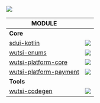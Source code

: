 [![](https://github.com/wutsi/wutsi-mono/actions/workflows/master.yml/badge.svg)](https://github.com/wutsi/wutsi-mono/actions/workflows/master.yml/badge.svg)

| MODULE                                                |                                                                                                                                                                                                              |
|-------------------------------------------------------|--------------------------------------------------------------------------------------------------------------------------------------------------------------------------------------------------------------|
| **Core**                                              |
| [sdui-kotlin](libs/sdui-kotlin)                       | [![](https://github.com/wutsi/wutsi-mono/actions/workflows/libs-sdui-kotlin-master.yml/badge.svg)](https://github.com/wutsi/wutsi-mono/actions/workflows/libs-sdui-kotlin-master.yml)                        |
| [wutsi-enums](libs/wutsi-enums)                       | [![](https://github.com/wutsi/wutsi-mono/actions/workflows/libs-wutsi-enums-master.yml/badge.svg)](https://github.com/wutsi/wutsi-mono/actions/workflows/libs-wutsi-enums-master.yml)                        |
| [wutsi-platform-core](libs/wutsi-platform-core)       | [![](https://github.com/wutsi/wutsi-mono/actions/workflows/libs-wutsi-platform-core-master.yml/badge.svg)](https://github.com/wutsi/wutsi-mono/actions/workflows/libs-wutsi-platform-core-master.yml)        |
| [wutsi-platform-payment](libs/wutsi-platform-payment) | [![](https://github.com/wutsi/wutsi-mono/actions/workflows/libs-wutsi-platform-payment-master.yml/badge.svg)](https://github.com/wutsi/wutsi-mono/actions/workflows/libs-wutsi-platform-payment-master.yml)  |
| **Tools**                                             |
| [wutsi-codegen](tools/wutsi-codegen)                  | [![](https://github.com/wutsi/wutsi-mono/actions/workflows/tools-wutsi-codegen-master.yml/badge.svg)](https://github.com/wutsi/wutsi-mono/actions/workflows/tools-wutsi-codegen-master.yml)                  |
